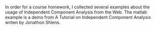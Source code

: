 In order for a course homework, I collected several examples about the usage of Independent Component Analysis from the Web. 
The matlab example is a demo from A Tutorial on Independent Component Analysis writen by Jonathon Shlens.

